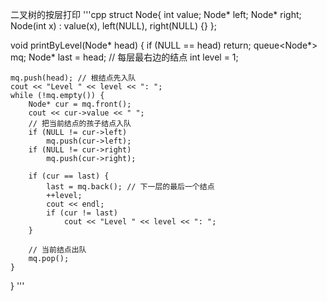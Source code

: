二叉树的按层打印
'''cpp
struct Node{
	int value;
	Node* left;
	Node* right;
	Node(int x) : value(x), left(NULL), right(NULL) {}
};

void printByLevel(Node* head) {
	if (NULL == head)
		return;
	queue<Node*> mq;
	Node* last = head; // 每层最右边的结点
	int level = 1;

	mq.push(head); // 根结点先入队
	cout << "Level " << level << ": ";
	while (!mq.empty()) {
		Node* cur = mq.front();
		cout << cur->value << " ";
		// 把当前结点的孩子结点入队
		if (NULL != cur->left)
			mq.push(cur->left);
		if (NULL != cur->right)
			mq.push(cur->right);

		if (cur == last) {
			last = mq.back(); // 下一层的最后一个结点
			++level;
			cout << endl;
			if (cur != last)
				cout << "Level " << level << ": ";
		}

		// 当前结点出队
		mq.pop();
	}
}
'''
